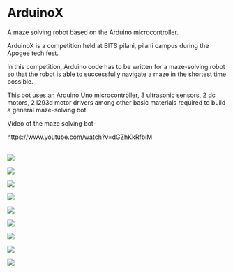 # ArduinoX
<p>A maze solving robot based on the Arduino microcontroller.</p> <p>ArduinoX is a competition held at BITS pilani, pilani campus during the Apogee tech fest.</p> <p>In this competition, Arduino code has to be written for a maze-solving robot so that the robot is able to successfully navigate a maze in the shortest time possible.</p>
<p>This bot uses an Arduino Uno microcontroller, 3 ultrasonic sensors, 2 dc motors, 2 l293d motor drivers among other basic materials required to build a general maze-solving bot.</p>
<p>Video of the maze solving bot-</p>
https://www.youtube.com/watch?v=dGZhKkRfbiM

<br>
<br>
<p>

![](images/11.jpg)

![](images/3.jpg)

![](images/2.jpg)

![](images/5.jpg)

![](images/6.jpg)

![](images/13.jpg)

![](images/9.jpg)

![](images/8.jpg)

![](images/7.jpg)
</p>
